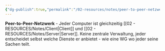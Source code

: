 ```yaml
---
{"dg-publish":true,"permalink":"/02-resources/notes/peer-to-peer-netzwerk/","tags":["informatik/netzwerk/topologie","informatik/netzwerk/organisation"],"noteIcon":"","updated":"2025-09-10T16:35:31.978+02:00"}
---
```



**Peer-to-Peer-Netzwerk** - Jeder Computer ist gleichzeitig [[02 - RESOURCES/Notes/Client\|Client]] und [[02 - RESOURCES/Notes/Server\|Server]]. 
Keine zentrale Verwaltung, jeder entscheidet selbst welche Dienste er anbietet - wie eine WG wo jeder seine Sachen teilt.